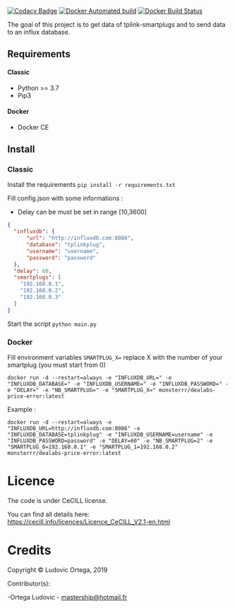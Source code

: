 [![Codacy Badge](https://api.codacy.com/project/badge/Grade/975f9c9d85ce4fb1b4c7f56a0735566e)](https://www.codacy.com/manual/M0NsTeRRR/tplink-smartplug-influxdb?utm_source=github.com&amp;utm_medium=referral&amp;utm_content=M0NsTeRRR/tplink-smartplug-influxdb&amp;utm_campaign=Badge_Grade)
[![Docker Automated build](https://img.shields.io/docker/cloud/automated/monsterrr/tplink-smartplug-influxdb?style=flat-square)](https://hub.docker.com/r/monsterrr/tplink-smartplug-influxdb)
[![Docker Build Status](https://img.shields.io/docker/cloud/build/monsterrr/tplink-smartplug-influxdb?style=flat-square)](https://hub.docker.com/r/monsterrr/tplink-smartplug-influxdb)

The goal of this project is to get data of tplink-smartplugs and to send data to an influx database. 

## Requirements
#### Classic
- Python >= 3.7
- Pip3

#### Docker
- Docker CE

## Install
### Classic
Install the requirements `pip install -r requirements.txt`

Fill config.json with some informations :

- Delay can be must be set in range [10,3600]
```json
{
  "influxdb": {
      "url": "http://influxdb.com:8086",
      "database": "tplinkplug",
      "username": "username",
      "password": "password"
  },
  "delay": 60,
  "smartplugs": [
    "192.168.0.1",
    "192.168.0.2",
    "192.168.0.3"
  ]
}
```
Start the script `python main.py`

### Docker
Fill environment variables
`SMARTPLUG_X=` replace X with the number of your smartplug (you must start from 0)

`docker run -d --restart=always -e "INFLUXDB_URL=" -e "INFLUXDB_DATABASE=" -e "INFLUXDB_USERNAME=" -e "INFLUXDB_PASSWORD=" -e "DELAY=" -e "NB_SMARTPLUG=" -e "SMARTPLUG_X=" monsterrr/dealabs-price-error:latest`

Example :

`docker run -d --restart=always -e "INFLUXDB_URL=http://influxdb.com:8086" -e "INFLUXDB_DATABASE=tplinkplug" -e "INFLUXDB_USERNAME=username" -e "INFLUXDB_PASSWORD=password" -e "DELAY=60" -e "NB_SMARTPLUG=2" -e "SMARTPLUG_0=192.168.0.1" -e "SMARTPLUG_1=192.168.0.2" monsterrr/dealabs-price-error:latest`
# Licence

The code is under CeCILL license.

You can find all details here: https://cecill.info/licences/Licence_CeCILL_V2.1-en.html

# Credits

Copyright © Ludovic Ortega, 2019

Contributor(s):

-Ortega Ludovic - mastership@hotmail.fr
